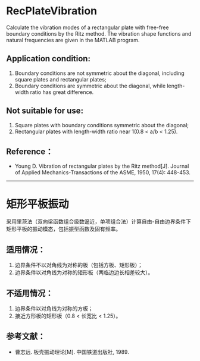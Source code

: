 # RecPlateVibration

Calculate the vibration modes of a rectangular plate with free-free boundary conditions by the Ritz method. The vibration shape functions and natural frequencies are given in the MATLAB program.

## Application condition:
1. Boundary conditions are not symmetric about the diagonal, including square plates and rectangular plates;
2. Boundary conditions are symmetric about the diagonal, while length-width ratio has great difference.

## Not suitable for use:
1. Square plates with boundary conditions symmetric about the diagonal;
2. Rectangular plates with length-width ratio near 1(0.8 < a/b < 1.25).

## Reference：
* Young D. Vibration of rectangular plates by the Ritz method[J]. Journal of Applied Mechanics-Transactions of the ASME, 1950, 17(4): 448-453.

---

# 矩形平板振动

采用里茨法（双向梁函数组合级数逼近，单项组合法）计算自由-自由边界条件下矩形平板的振动模态，包括振型函数及固有频率。

## 适用情况：
1. 边界条件不以对角线为对称的板（包括方板、矩形板）；
2. 边界条件以对角线为对称的矩形板（两临边边长相差较大）。

## 不适用情况：
1. 边界条件以对角线为对称的方板；
2. 接近方形板的矩形板（0.8 < 长宽比 < 1.25）。

## 参考文献：
* 曹志远. 板壳振动理论[M]. 中国铁道出版社, 1989.
